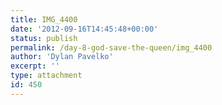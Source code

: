 ```yaml
---
title: IMG_4400
date: '2012-09-16T14:45:48+00:00'
status: publish
permalink: /day-8-god-save-the-queen/img_4400
author: 'Dylan Pavelko'
excerpt: ''
type: attachment
id: 450
---
```

<!DOCTYPE html PUBLIC "-//W3C//DTD HTML 4.0 Transitional//EN" "http://www.w3.org/TR/REC-html40/loose.dtd">
<?xml encoding="UTF-8">
